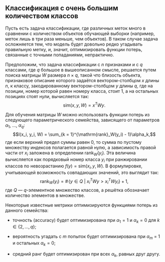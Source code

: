 ## Классификация с очень большим количеством классов

Пусть есть задача классификации, где различных меток много в сравнении с количеством объектов обучающей выборки (например, меток лишь в три раза меньше, чем объектов). В таком случае задача осложняется тем, что модель будет довольно редко угадывать правильную метку, и, значит, оптимизировать функции потерь, связанные с точными попаданиями, непрактично.

Предположим, что задача классификации с $n$ признаками и с $q$ классами, где $q$ большое в вышеописанном смысле, решается путем поиска матрицы $W$ размера $n \times q$, такой что близость объекта, признаковое описание которого задаётся вектором-столбцом $x$ длины $n$, к классу, закодированному вектором-столбцом $y$ длины $q$, где на позиции, номер которой равен номеру класса, стоит 1, а на остальных позициях стоят нули, вычисляется так:
$$\mathrm{sim}(x, y, W) = x^TWy.$$

Для обучения матрицы $W$ можно использовать функции потерь из следующего параметрического семейства, зависящего от параметров $\alpha_1$, ..., $\alpha_q$:
$$l(x_i, y_i, W) = \sum_{k = 1}^{\mathrm{rank}_W(y_i) - 1}\alpha_k,$$
где если верхний предел суммы равен 0, то сумма по пустому множеству индексов полагается равной нулю, а зависимость правой части от $x_i$ заложена в определении $\mathrm{rank}_W(y_i)$. Эта величина вычисляется как порядковый номер класса $y_i$ при ранжировании классов по невозрастанию $f(y) = \mathrm{sim}(x_i, y, W)$. В формулировке, учитывающей возможность совпадающих значений, это выглядит так:
$$\mathrm{rank}_W(y_i) = \#\!\left\{\left. y \in Q \: \right| \: x_i^TWy > x_i^TWy_i\right\} + 1,$$
где $Q$ — $q$-элементное множество классов, а решётка обозначает количество элементов в множестве.

Некоторые известные метрики оптимизируются функциями потерь из данного семейства:

* точность (accuracy) будет оптимизирована при $\alpha_1 = 1$ и $\alpha_k = 0$ для $k \in \{2, ..., q\}$;

* вероятность угадать с $m$ попыток будет оптимизирована при $\alpha_m$ = 1 и остальных $\alpha_k = 0$;

* средний ранг будет оптимизирован при всех $\alpha_k$, равных друг другу.

